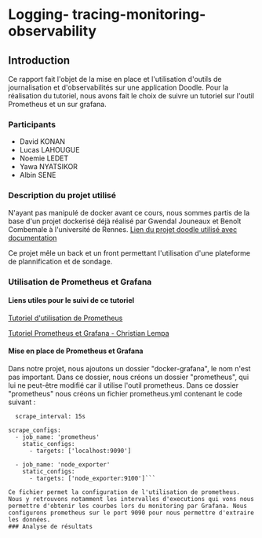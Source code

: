 # **Logging- tracing-monitoring-observability**
## Introduction
Ce rapport fait l'objet  de la mise en place et l'utilisation d'outils de journalisation et d'observabilités sur une application Doodle. Pour la réalisation du tutoriel, nous avons fait le choix de suivre un tutoriel sur l'outil Prometheus et un sur grafana.

### Participants
- David KONAN
- Lucas LAHOUGUE
- Noemie LEDET
- Yawa  NYATSIKOR
- Albin SENE

 
### Description du projet utilisé

N'ayant pas manipulé de docker avant ce cours, nous sommes partis de la base d'un projet dockerisé déjà réalisé par Gwendal Jouneaux et Benoît Combemale à l'université de Rennes. 
[Lien du projet doodle utilisé avec documentation](https://github.com/nledet/DevOps)

Ce projet mêle un back et un front permettant l'utilisation d'une plateforme de plannification et de sondage. 

###   Utilisation de Prometheus et Grafana

#### Liens utiles pour le suivi de ce tutoriel
[Tutoriel d'utilisation de Prometheus](https://prometheus.io/docs/prometheus/latest/getting_started/)

[Tutoriel Prometheus et Grafana - Christian Lempa](https://www.youtube.com/watch?v=9TJx7QTrTyo)

#### Mise en place de Prometheus et Grafana
Dans notre projet, nous ajoutons un dossier "docker-grafana", le nom n'est pas important. Dans ce dossier, nous créons un dossier "prometheus", qui lui ne peut-être modifié car il utilise l'outil prometheus. Dans ce dossier "prometheus" nous créons un fichier prometheus.yml contenant le code suivant : 
```global:
  scrape_interval: 15s 
  
scrape_configs:
  - job_name: 'prometheus'
    static_configs:
      - targets: ['localhost:9090']

  - job_name: 'node_exporter'
    static_configs:
      - targets: ['node_exporter:9100']```

Ce fichier permet la configuration de l'utilisation de prometheus. Nous y retrouvons notamment les intervalles d'executions qui vons nous permettre d'obtenir les courbes lors du monitoring par Grafana. Nous configurons prometheus sur le port 9090 pour nous permettre d'extraire les données. 
### Analyse de résultats





